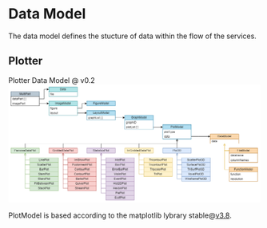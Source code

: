 # Data Model

The data model defines the stucture of data within the flow of the services.

## Plotter

Plotter Data Model @ v0.2
![](./plotter_dataModel_v0.2.png)

PlotModel is based according to the matplotlib lybrary stable@[v3.8](https://matplotlib.org/stable/plot_types/index.html).
